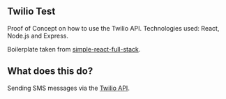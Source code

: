 ## Twilio Test

Proof of Concept on how to use the Twilio API. Technologies used: React, Node.js and Express.

Boilerplate taken from [simple-react-full-stack](https://github.com/crsandeep/simple-react-full-stack).

## What does this do?

Sending SMS messages via the [Twilio API](https://www.twilio.com/docs/sms).